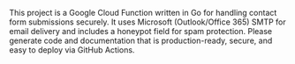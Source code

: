 <!-- Use this file to provide workspace-specific custom instructions to Copilot. For more details, visit https://code.visualstudio.com/docs/copilot/copilot-customization#_use-a-githubcopilotinstructionsmd-file -->

This project is a Google Cloud Function written in Go for handling contact form submissions securely. It uses Microsoft (Outlook/Office 365) SMTP for email delivery and includes a honeypot field for spam protection. Please generate code and documentation that is production-ready, secure, and easy to deploy via GitHub Actions.
